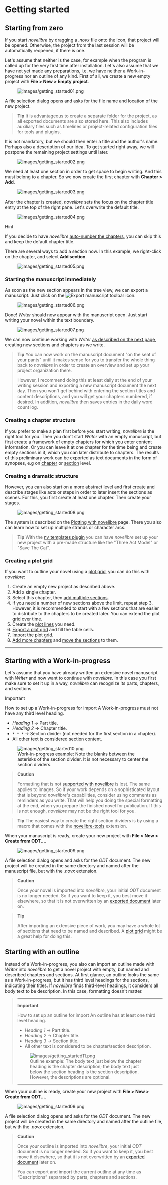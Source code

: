 # Getting started

## Starting from zero

If you start *novelibre* by dragging a *.novx* file onto the icon, that
project will be opened. Otherwise, the project from the last session
will be automatically reopened, if there is one.

Let's assume that neither is the case, for example when the program is
called up for the very first time after installation. Let's also assume
that we have not yet made any preparations, i.e. we have neither a
Work-in-progress nor an outline of any kind. First of all, we create a
new empty project with **File \> New \> Empty project**.

<figure>
<img src="images/getting_started01.png"
alt="images/getting_started01.png" />
</figure>

A file selection dialog opens and asks for the file name and location of
the new project.

> **Tip**
> It is advantageous to create a separate folder for the project, as all
> exported documents are also stored here. This also includes auxiliary
> files such as timelines or project-related configuration files for
> tools and plugins.

It is not mandatory, but we should then enter a title and the author's
name. Perhaps also a description of our idea. To get started right away,
we will postpone the remaining project settings until later.

<figure>
<img src="images/getting_started02.png"
alt="images/getting_started02.png" />
</figure>

We need at least one section in order to get space to begin writing. And
this must belong to a chapter. So we now create the first chapter with
**Chapter \> Add**.

<figure>
<img src="images/getting_started03.png"
alt="images/getting_started03.png" />
</figure>

After the chapter is created, *novelibre* sets the focus on the chapter
title entry at the top of the right pane. Let's overwrite the default
title.

<figure>
<img src="images/getting_started04.png"
alt="images/getting_started04.png" />
</figure>

<div class="hint">

<div class="title">

Hint

</div>

If you decide to have *novelibre* [auto-number the
chapters](book_view.html#auto-numbering), you can skip this and keep the
default chapter title.

</div>

There are several ways to add a section now. In this example, we
right-click on the chapter, and select **Add section**.

<figure>
<img src="images/getting_started05.png"
alt="images/getting_started05.png" />
</figure>

### Starting the manuscript immediately

As soon as the new section appears in the tree view, we can export a
manuscript. Just click on the ![Export
manuscript](images/manuscript.png) toolbar icon.

<figure>
<img src="images/getting_started06.png"
alt="images/getting_started06.png" />
</figure>

Done! *Writer* should now appear with the manuscript open. Just start
writing your novel within the text boundary.

<figure>
<img src="images/getting_started07.png"
alt="images/getting_started07.png" />
</figure>

We can now continue working with *Writer* [as described on the next
page](writing.html), creating new sections and chapters as we write.

> **Tip**
> You can now work on the manuscript document "on the seat of your
> pants" until it makes sense for you to transfer the whole thing back
> to *novelibre* in order to create an overview and set up your project
> organization there.
>
> However, I recommend doing this at least daily at the end of your
> writing session and exporting a new manuscript document the next day.
> Then you won't get behind with entering the section titles and content
> descriptions, and you will get your chapters numbered, if desired. In
> addition, *novelibre* then saves entries in the daily word count log.

### Creating a chapter structure

If you prefer to make a plan first before you start writing, *novelibre*
is the right tool for you. Then you don't start *Writer* with an empty
manuscript, but first create a framework of empty chapters for which you
enter content information. Or you can leave it at one chapter for the
time being and create empty sections in it, which you can later
distribute to chapters. The results of this preliminary work can be
exported as text documents in the form of synopses, e.g on
[chapter](chapter_menu.html#export-chapter-descriptions-for-editing) or
[section](section_menu.html#export-section-descriptions-for-editing)
level.

### Creating a dramatic structure

However, you can also start on a more abstract level and first create
and describe stages like acts or steps in order to later insert the
sections as scenes. For this, you first create at least one chapter.
Then create your stages.

<figure>
<img src="images/getting_started08.png"
alt="images/getting_started08.png" />
</figure>

The system is described on the [Plotting with novelibre](plotting.html)
page. There you also can learn how to set up multiple strands or
character arcs.

> **Tip**
> With the [nv_templates
> plugin](https://github.com/peter88213/nv_templates/) you can have
> *novelibre* set up your new project with a pre-made structure like the
> "Three Act Model" or "Save The Cat".

### Creating a plot grid

If you want to outline your novel using a [plot
grid](plotting.html#plot-grid), you can do this with *novelibre*:

1.  Create an empty new project as described above.
2.  Add a single chapter.
3.  Select this chapter, then [add multiple
    sections](section_menu.html#add-multiple-sections).
4.  If you need a number of new sections above the limit, repeat step 3.
    However, it is recommended to start with a few sections that are
    easier to distribute to the chapters to be created later. You can
    extend the plot grid over time.
5.  Create the [plot lines](plot_menu.html#add-plot-line) you need.
6.  [Export a plot grid](plot_menu.html#export-plot-grid-for-editing)
    and fill the table cells.
7.  [Import](import_menu.html) the plot grid.
8.  [Add more chapters](chapter_menu.html#add) and [move the
    sections](desktop.html#move-tree-elements) to them.

------------------------------------------------------------------------

## Starting with a Work-in-progress

Let's assume that you have already written an extensive novel manuscript
with *Writer* and now want to continue with *novelibre*. In this case
you first make sure to set it up in a way, *novelibre* can recognize its
parts, chapters, and sections.

> [!IMPORTANT]
> How to set up a Work-in-progress for import A Work-in-progress must
> not have any third level heading.
>
> - *Heading 1* → Part title.
> - *Heading 2* → Chapter title.
> - `* * *` → Section divider (not needed for the first section in a
>   chapter).
> - All other text is considered section content.
>
> <figure>
> <img src="images/getting_started10.png"
> alt="images/getting_started10.png" />
> <figcaption>Work-in-progress example: Note the blanks between the
> asterisks of the section divider. It is not necessary to center the
> section dividers.</figcaption>
> </figure>

> **Caution**
>
> Formatting that is not [supported with
> novelibre](basic_concepts.html#formatting-text) is lost. The same
> applies to images. So if your work depends on a sophisticated layout
> that is beyond *novelibre's* capabilities, consider using comments as
> reminders as you write. That will help you doing the special
> formatting at the end, when you prepare the finished novel for
> publication. If this is not enough, *novelibre* may not be the right
> tool for you.

> **Tip**
> The easiest way to create the right section dividers is by using a
> macro that comes with the
> [novelibre-tools](https://github.com/peter88213/novelibre-tools/)
> extension.

When your manuscript is ready, create your new project with **File \>
New \> Create from ODT...**.

<figure>
<img src="images/getting_started09.png"
alt="images/getting_started09.png" />
</figure>

A file selection dialog opens and asks for the *ODT* document. The new
project will be created in the same directory and named after the
manuscript file, but with the *.novx* extension.

> **Caution**
>
> Once your novel is imported into *novelibre*, your initial *ODT*
> document is no longer needed. So if you want to keep it, you best move
> it elsewhere, so that it is not overwritten by an [exported
> document](export_menu.html#manuscript-for-printing-export-only) later
> on.

> **Tip**
>
> After importing an extensive piece of work, you may have a whole lot
> of sections that need to be named and described. A [plot
> grid](plotting.html#plot-grid) might be a great help for doing this.

## Starting with an outline

Instead of a Work-in-progress, you also can import an outline made with
*Writer* into *novelibre* to get a novel project with empty, but named
and described chapters and sections. At first glance, an outline looks
the same as a Work-in-progress, but it has third level headings for the
sections, indicating their titles. If *novelibre* finds third-level
headings, it considers all body text to be description. In this case,
formatting doesn't matter.

>---
>
> **Important**
>
> How to set up an outline for import An outline has at least one third
> level heading.
>
> - *Heading 1* → Part title.
> - *Heading 2* → Chapter title.
> - *Heading 3* → Section title.
> - All other text is considered to be chapter/section description.
>
> <figure>
> <img src="images/getting_started11.png"
> alt="images/getting_started11.png" />
> <figcaption>Outline example: The body text just below the chapter
> heading is the chapter description; the body text just below the section
> heading is the section description. However, the descriptions are
> optional.</figcaption>
> </figure>
>
>---

When your outline is ready, create your new project with **File \> New
\> Create from ODT...**.

<figure>
<img src="images/getting_started09.png"
alt="images/getting_started09.png" />
</figure>

A file selection dialog opens and asks for the *ODT* document. The new
project will be created in the same directory and named after the
outline file, but with the *.novx* extension.

> **Caution**
>
> Once your outline is imported into *novelibre*, your initial *ODT*
> document is no longer needed. So if you want to keep it, you best move
> it elsewhere, so that it is not overwritten by an [exported
> document](export_menu.html#manuscript-for-printing-export-only) later
> on.
>
> You can export and import the current outline at any time as
> “Descriptions” separated by parts, chapters and sections.
